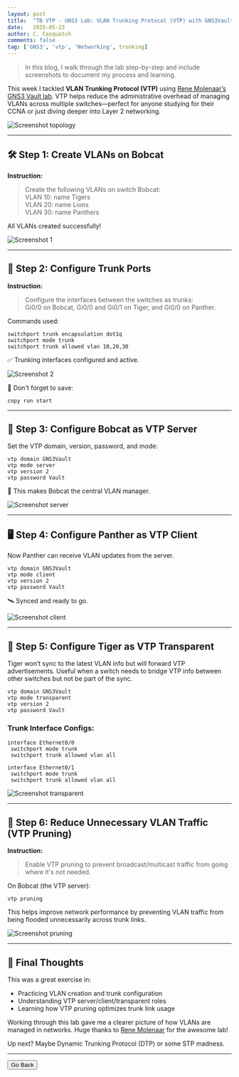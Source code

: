 ```yaml
---
layout: post
title:  "TB VTP - GNS3 Lab: VLAN Trunking Protocol (VTP) with GNS3Vault"
date:   2025-05-23
author: C. Casquatch
comments: false
tag: ['GNS3', 'vtp', 'Networking', trunking]
---
```


> In this blog, I walk through the lab step-by-step and include screenshots to document my process and learning.

This week I tackled **VLAN Trunking Protocol (VTP)** using [Rene Molenaar’s GNS3 Vault lab](https://gns3vault.com/switching/vtp-vlan-trunking-protocol). VTP helps reduce the administrative overhead of managing VLANs across multiple switches—perfect for anyone studying for their CCNA or just diving deeper into Layer 2 networking.

![Screenshot topology](/assets/images/GNS3/vlans/topology.png)

---

## 🛠️ Step 1: Create VLANs on Bobcat

**Instruction:**

> Create the following VLANs on switch Bobcat:  
> VLAN 10: name Tigers  
> VLAN 20: name Lions  
> VLAN 30: name Panthers

All VLANs created successfully!

![Screenshot 1](/assets/images/GNS3/vlans/vlannaming.png)

---

## 🔌 Step 2: Configure Trunk Ports

**Instruction:**

> Configure the interfaces between the switches as trunks:  
> Gi0/0 on Bobcat, Gi0/0 and Gi0/1 on Tiger, and Gi0/0 on Panther.

Commands used:

```
switchport trunk encapsulation dot1q
switchport mode trunk
switchport trunk allowed vlan 10,20,30
```

✅ Trunking interfaces configured and active.

![Screenshot 2](/assets/images/GNS3/vlans/conftrunks.png)

💾 Don't forget to save:
```
copy run start
```

---

## 🧠 Step 3: Configure Bobcat as VTP Server

Set the VTP domain, version, password, and mode:

```
vtp domain GNS3Vault
vtp mode server
vtp version 2
vtp password Vault
```

📌 This makes Bobcat the central VLAN manager.

![Screenshot server](/assets/images/GNS3/vlans/vtpserver.png)

---

## 🖥️ Step 4: Configure Panther as VTP Client

Now Panther can receive VLAN updates from the server.

```
vtp domain GNS3Vault
vtp mode client
vtp version 2
vtp password Vault
```

🛰️ Synced and ready to go.

![Screenshot client](/assets/images/GNS3/vlans/vtpclient.png)

---

## 🧙 Step 5: Configure Tiger as VTP Transparent

Tiger won’t sync to the latest VLAN info but will forward VTP advertisements. Useful when a switch needs to bridge VTP info between other switches but not be part of the sync.

```
vtp domain GNS3Vault
vtp mode transparent
vtp version 2
vtp password Vault
```

### Trunk Interface Configs:

```
interface Ethernet0/0
 switchport mode trunk
 switchport trunk allowed vlan all

interface Ethernet0/1
 switchport mode trunk
 switchport trunk allowed vlan all
```

![Screenshot transparent](/assets/images/GNS3/vlans/vtptrans.png)

---

## 🚫 Step 6: Reduce Unnecessary VLAN Traffic (VTP Pruning)

**Instruction:**

> Enable VTP pruning to prevent broadcast/multicast traffic from going where it's not needed.

On Bobcat (the VTP server):

```
vtp pruning
```

This helps improve network performance by preventing VLAN traffic from being flooded unnecessarily across trunk links.

![Screenshot pruning](/assets/images/GNS3/vlans/vtppruning.png)

---

## 🧾 Final Thoughts

This was a great exercise in:

- Practicing VLAN creation and trunk configuration
- Understanding VTP server/client/transparent roles
- Learning how VTP pruning optimizes trunk link usage

Working through this lab gave me a clearer picture of how VLANs are managed in networks. Huge thanks to [Rene Molenaar](https://gns3vault.com) for the awesome lab!

Up next? Maybe Dynamic Trunking Protocol (DTP) or some STP madness.

---


<button onclick="history.back()">Go Back</button>
